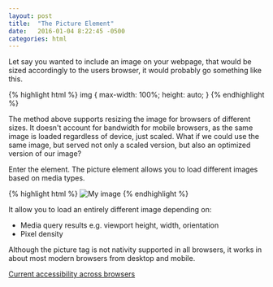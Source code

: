 ```yaml
---
layout: post
title:  "The Picture Element"
date:   2016-01-04 8:22:45 -0500
categories: html
---
```

Let say you wanted to include an image on your webpage, that would be sized accordingly to the users browser, it would probably go something like this.

{% highlight html %}
img {
    max-width: 100%;
    height: auto;
}
{% endhighlight %}

The method above supports resizing the image for browsers of different sizes. It doesn't account for bandwidth for mobile browsers, as the same image is loaded regardless of device, just scaled. What if we could use the same image, but served not only a scaled version, but also an optimized version of our image?

Enter the <picture> element. The picture element allows you to load different images based on media types.

{% highlight html %}
<picture>
    <source srcset="smaller.jpg" media="(max-width: 768px)">
    <source srcset="even-smaller.jpg" media="(max-width: 380px)">
    <source srcset="default.jpg">
    <img srcset="default.jpg" alt="My image">
</picture>
{% endhighlight %}

It allow you to load an entirely different image depending on:

- Media query results e.g. viewport height, width, orientation
- Pixel density

Although the picture tag is not nativity supported in all browsers, it works in about most modern browsers from desktop and mobile.

[Current accessibility across browsers](http://caniuse.com/#feat=picture)
